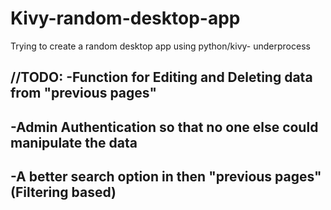 # Kivy-random-desktop-app

Trying to create a random desktop app using python/kivy- underprocess

//TODO:
  -Function for Editing and Deleting data from "previous pages"
  -
  -Admin Authentication so that no one else could manipulate the data
  -
  -A better search option in then "previous pages"(Filtering based)
  -
